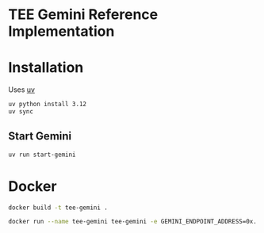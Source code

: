 # TEE Gemini Reference Implementation

# Installation

Uses [uv](https://docs.astral.sh/uv/)

```bash
uv python install 3.12
uv sync
```

## Start Gemini 

```bash
uv run start-gemini
```

# Docker

```bash
docker build -t tee-gemini .
```

```bash
docker run --name tee-gemini tee-gemini -e GEMINI_ENDPOINT_ADDRESS=0x... RPC_URL=https... SECONDS_BW_ITERATIONS=3 TEE_ADDRESS=0x... TEE_PRIVATE_KEY=...
```
